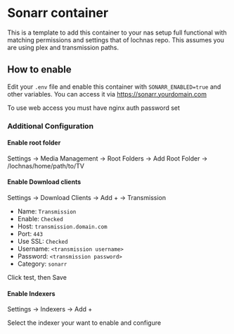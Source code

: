 # Sonarr container

This is a template to add this container to your nas setup full functional with matching permissions and settings that of lochnas repo. This assumes you are using plex and transmission paths.

## How to enable

Edit your `.env` file and enable this container with `SONARR_ENABLED=true` and other variables. You can access it via https://sonarr.yourdomain.com

To use web access you must have nginx auth password set

### Additional Configuration

#### Enable root folder

Settings -> Media Management -> Root Folders -> Add Root Folder -> /lochnas/home/path/to/TV

#### Enable Download clients

Settings -> Download Clients -> Add + -> Transmission

 - Name: `Transmission`
 - Enable: `Checked`
 - Host: `transmission.domain.com`
 - Port: `443`
 - Use SSL: `Checked`
 - Username: `<transmission username>`
 - Password: `<transmission password>`
 - Category: `sonarr`

Click test, then Save

#### Enable Indexers

Settings -> Indexers -> Add +

Select the indexer your want to enable and configure
